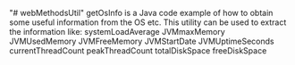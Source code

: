 "# webMethodsUtil" 
getOsInfo is a Java code example of how to obtain some useful information from the OS etc. This utility can be used to extract the information like:
systemLoadAverage
JVMmaxMemory
JVMUsedMemory
JVMFreeMemory
JVMStartDate
JVMUptimeSeconds
currentThreadCount
peakThreadCount
totalDiskSpace
freeDiskSpace

